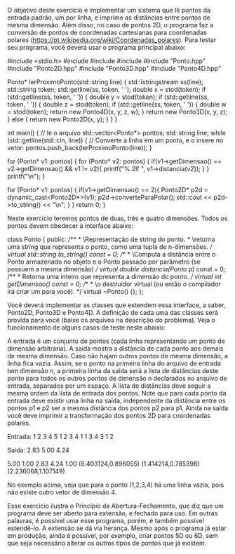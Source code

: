 O objetivo deste exercício é implementar um sistema que lê pontos da entrada padrão, um por linha,
e imprime as distâncias entre pontos de mesma dimensão.
Além disso, no caso de pontos 2D, o programa faz a conversão de pontos de coordenadas cartesianas para coordenadas polares (https://pt.wikipedia.org/wiki/Coordenadas_polares).
Para testar seu programa, você deverá usar o programa principal abaixo:

#include <stdio.h>
#include <vector>
#include <iostream>
#include <sstream>
#include "Ponto.hpp"
#include "Ponto2D.hpp"
#include "Ponto3D.hpp"
#include "Ponto4D.hpp"

Ponto* lerProximoPonto(std::string line) {
  std::istringstream ss(line);
  std::string token;
  std::getline(ss, token, ' ');
  double x = stod(token);
  if (std::getline(ss, token, ' ')) {
    double y = stod(token);
    if (std::getline(ss, token, ' ')) {
      double z = stod(token);
      if (std::getline(ss, token, ' ')) {
        double w = stod(token);
        return new Ponto4D(x, y, z, w);
      }
      return new Ponto3D(x, y, z);
    } else {
      return new Ponto2D(x, y);
    }
  }
}

int main() {
  // le o arquivo
  std::vector<Ponto*> pontos;
  std::string line;
  while (std::getline(std::cin, line)) {
    // Converte a linha em um ponto, e o insere no vetor:
    pontos.push_back(lerProximoPonto(line));
  }
 
  for (Ponto* v1: pontos) {
    for (Ponto* v2: pontos) {
        if(v1->getDimensao() == v2->getDimensao() && v1 != v2){
            printf("%.2lf ", v1->distancia(v2));
        }
    }
    printf("\n");
  }
 
  for (Ponto* v1: pontos) {
        if(v1->getDimensao() == 2){
            Ponto2D* p2d = dynamic_cast<Ponto2D*>(v1);
            p2d->converteParaPolar();
            std::cout << p2d->to_string() << "\n";
        }
    }
  return 0;
}


Neste exercício teremos pontos de duas, três e quatro dimensões. Todos os pontos devem obedecer à interface abaixo:

class Ponto {
  public:
    /**
     * \Representação de string do ponto.
     * \retorna uma string que representa o ponto, como uma tupla de n-dimensões.
     */
    virtual std::string to_string() const = 0;
    /**
     * \Computa a distância entre o Ponto armazenado no objeto e o Ponto passado por parâmetro (se possuem a mesma dimensão)
     */
    virtual double distancia(Ponto* p) const = 0;
    /**
     * Retorna uma inteiro que representa a dimensão do ponto.
     */
    virtual int getDimensao() const = 0;
    /**
     * \o destruidor virtual (ou então o compilador irá criar um para você).
     */
    virtual ~Ponto() {};
};

Você deverá implementar as classes que estendem essa interface, a saber, Ponto2D, Ponto3D e Ponto4D.
A definição de cada uma das classes será provida para você (baixe os arquivos na descrição do problema).
Veja o funcionamento de alguns casos de teste neste abaixo:

A entrada é um conjunto de pontos (cada linha representando um ponto de dimensão arbitrária).
A saída mostra a distância de cada ponto aos demais de mesma dimensão.
Caso não hajam outros pontos de mesma dimensão, a linha fica vazia.
Assim, se o ponto na primeira linha do arquivo de entrada tem dimensão n, a primeira linha da saída será a lista de distâncias deste ponto para todos os outros pontos de dimensão n declarados no arquivo de entrada, separados por um espaço. A lista de distâncias deve seguir a mesma ordem da lista de entrada dos pontos. Note que para cada ponto da entrada deve existir uma linha na saída, independente da distância entre os pontos p1 e p2 ser a mesma distância dos pontos p2 para p1.
Ainda na saída você deve imprimir a transformação dos pontos 2D para coordenadas polares.

Entrada:
1 2 3
4 5
1 2 3 4
1 1
3 4 3
1 2

Saída:
2.83
5.00 4.24

5.00 1.00
2.83
4.24 1.00
(6.403124,0.896055)
(1.414214,0.785398)
(2.236068,1.107149)

No exemplo acima,  veja que para o ponto (1,2,3,4) há uma linha vazia, pois não existe outro vetor de dimensão 4.

Esse exercício ilustra o Princípio da Abertura-Fechamento, que diz que um programa deve ser aberto para extensão, e fechado para uso. Em outras palavras, é possível usar esse programa, porém, é também possível estendê-lo. A extensão se dá via herança. Mesmo após o programa já estar em produção, ainda é possível, por exemplo, criar pontos 5D ou 6D, sem que seja necessário alterar os outros tipos de pontos que já existem.
